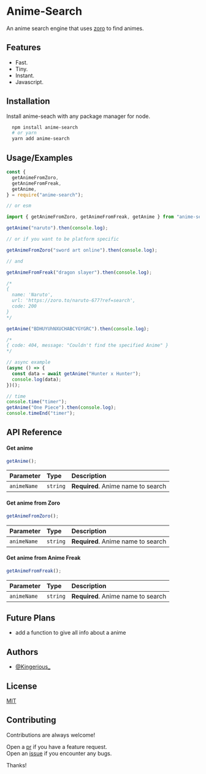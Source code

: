 # Anime-Search

An anime search engine that uses [zoro](https://zoro.to) to find animes.

## Features

- Fast.
- Tiny.
- Instant.
- Javascript.

## Installation

Install anime-seach with any package manager for node.

```bash
  npm install anime-search
  # or yarn
  yarn add anime-search
```

## Usage/Examples

```javascript
const {
  getAnimeFromZoro,
  getAnimeFromFreak,
  getAnime,
} = require("anime-search");

// or esm

import { getAnimeFromZoro, getAnimeFromFreak, getAnime } from "anime-search";

getAnime("naruto").then(console.log);

// or if you want to be platform specific

getAnimeFromZoro("sword art online").then(console.log);

// and

getAnimeFromFreak("dragon slayer").then(console.log);

/*
{
  name: 'Naruto',
  url: 'https://zoro.to/naruto-677?ref=search',
  code: 200
}
*/

getAnime("BDHUYUhNXUCHABCYGYGRC").then(console.log);

/*
{ code: 404, message: "Couldn't find the specified Anime" }
*/

// async example
(async () => {
  const data = await getAnime("Hunter x Hunter");
  console.log(data);
})();

// time
console.time("timer");
getAnime("One Piece").then(console.log);
console.timeEnd("timer");
```

## API Reference

#### Get anime

```js
getAnime();
```

| Parameter   | Type     | Description                        |
| :---------- | :------- | :--------------------------------- |
| `animeName` | `string` | **Required**. Anime name to search |

#### Get anime from Zoro

```js
getAnimeFromZoro();
```

| Parameter   | Type     | Description                        |
| :---------- | :------- | :--------------------------------- |
| `animeName` | `string` | **Required**. Anime name to search |

#### Get anime from Anime Freak

```js
getAnimeFromFreak();
```

| Parameter   | Type     | Description                        |
| :---------- | :------- | :--------------------------------- |
| `animeName` | `string` | **Required**. Anime name to search |

## Future Plans

- add a function to give all info about a anime

## Authors

- [@Kingerious\_](https://www.github.com/MDxWARRIORxOP)

## License

[MIT](https://choosealicense.com/licenses/mit/)

## Contributing

Contributions are always welcome!

Open a [pr](https://github.com/MDxWARRIORxOP/anime-search/pulls) if you have a feature request.  
Open an [issue](https://github.com/MDxWARRIORxOP/anime-search/issues) if you encounter any bugs.

Thanks!
